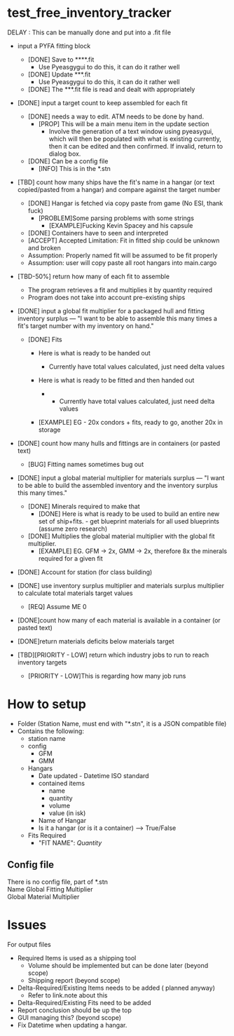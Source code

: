 # test_free_inventory_tracker

DELAY : This can be manually done and put into a .fit file
- input a PYFA fitting block
  - [DONE] Save to ****.fit
    - Use Pyeasgygui to do this, it can do it rather well
  - [DONE] Update ***.fit
    - Use Pyeasgygui to do this, it can do it rather well
  - [DONE] The ***.fit file is read and dealt with appropriately


- [DONE] input a target count to keep assembled for each fit
  - [DONE] needs a way to edit. ATM needs to be done by hand.
    - [PROP] This will be a main menu item in the update section
      - Involve the generation of a text window using pyeasygui, which
        will then be populated with what is existing currently, then it
        can be edited and then confirmed. If invalid, return to dialog
        box.
  - [DONE] Can be a config file
    - [INFO] This is in the *.stn
- [TBD] count how many ships have the fit's name in a hangar (or text
  copied/pasted from a hangar) and compare against the target number
  - [DONE] Hangar is fetched via copy paste from game (No ESI, thank
    fuck)
    - [PROBLEM]Some parsing problems with some strings
      - [EXAMPLE]Fucking Kevin Spacey and his capsule
  - [DONE] Containers have to seen and interpreted
  - [ACCEPT] Accepted Limitation: Fit in fitted ship could be unknown
    and broken
  - Assumption: Properly named fit will be assumed to be fit properly
  - Assumption: user will copy paste all root hangars into main.cargo

- [TBD-50%] return how many of each fit to assemble
  - The program retrieves a fit and multiplies it by quantity required
  - Program does not take into account pre-existing ships
- [DONE] input a global fit multiplier for a packaged hull and fitting
  inventory surplus — "I want to be able to assemble this many times a
  fit's target number with my inventory on hand."
  - [DONE] Fits
    - Here is what is ready to be handed out
      - Currently have total values calculated, just need delta values
    - Here is what is ready to be fitted and then handed out
      - - Currently have total values calculated, just need delta values

    - [EXAMPLE] EG - 20x condors + fits, ready to go, another 20x in
      storage
- [DONE] count how many hulls and fittings are in containers (or pasted
  text)

  - [BUG] Fitting names sometimes bug out

- [DONE] input a global material multiplier for materials surplus — "I
  want to be able to build the assembled inventory and the inventory
  surplus this many times."
  - [DONE] Minerals required to make that
    - [DONE] Here is what is ready to be used to build an entire new set
      of ship+fits. - get blueprint materials for all used blueprints
      (assume zero research)
  - [DONE] Multiplies the global material multiplier with the global fit
    multiplier.
    - [EXAMPLE] EG. GFM -> 2x, GMM -> 2x, therefore 8x the minerals
      required for a given fit

- [DONE] Account for station (for class building)

- [DONE] use inventory surplus multiplier and materials surplus
  multiplier to calculate total materials target values
  - [REQ] Assume ME 0
- [DONE]count how many of each material is available in a container (or
  pasted text)
- [DONE]return materials deficits below materials target


- [TBD][PRIORITY - LOW] return which industry jobs to run to reach inventory targets
  - [PRIORITY - LOW]This is regarding how many job runs



# How to setup

- Folder (Station Name, must end with "*.stn", it is a JSON compatible
  file)
- Contains the following:
  - station name
  - config
    - GFM
    - GMM
  - Hangars
    - Date updated - Datetime ISO standard
    - contained items
      - name
      - quantity
      - volume
      - value (in isk)
    - Name of Hangar
    - Is it a hangar (or is it a container) --> True/False
  - Fits Required
    - "FIT NAME": $Quantity$


## Config file
There is no config file, part of *.stn  
Name Global Fitting Multiplier  
Global Material Multiplier


# Issues

For output files
- Required Items is used as a shipping tool
  - Volume should be implemented but can be done later (beyond scope)
  - Shipping report (beyond scope)
- Delta-Required/Existing Items needs to be added ( planned anyway)
  - Refer to link.note about this
- Delta-Required/Existing Fits need to be added
- Report conclusion should be up the top
- GUI managing this? (beyond scope)
- Fix Datetime when updating a hangar.
